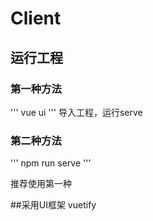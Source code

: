 # Client
## 运行工程

### 第一种方法
'''
vue ui
'''
导入工程，运行serve

### 第二种方法
'''
npm run serve
'''

推荐使用第一种

##采用UI框架 vuetify
